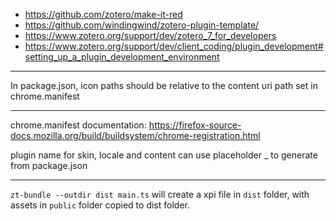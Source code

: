 - https://github.com/zotero/make-it-red
- https://github.com/windingwind/zotero-plugin-template/
- https://www.zotero.org/support/dev/zotero_7_for_developers
- https://www.zotero.org/support/dev/client_coding/plugin_development#setting_up_a_plugin_development_environment

---

In package.json, icon paths should be relative to the content uri path set in chrome.manifest

---

chrome.manifest documentation: https://firefox-source-docs.mozilla.org/build/buildsystem/chrome-registration.html

plugin name for skin, locale and content can use placeholder _ to generate from package.json

---

`zt-bundle --outdir dist main.ts` will create a xpi file in `dist` folder, with assets in `public` folder copied to dist folder.